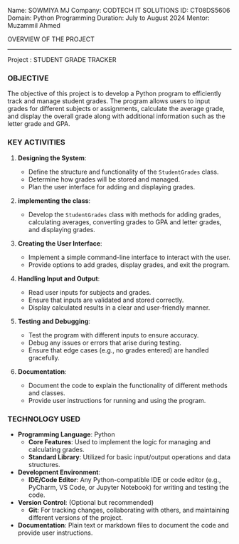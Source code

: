 Name: SOWMIYA MJ
Company: CODTECH IT SOLUTIONS
ID: CT08DS5606
Domain: Python Programming 
Duration: July to August 2024 
Mentor: Muzammil Ahmed 

OVERVIEW OF THE PROJECT
____________________________________

Project : STUDENT GRADE TRACKER

### OBJECTIVE
The objective of this project is to develop a Python program to efficiently track and manage student grades. The program allows users to input grades for different subjects or assignments, calculate the average grade, and display the overall grade along with additional information such as the letter grade and GPA.

### KEY ACTIVITIES
1. **Designing the System**:
   - Define the structure and functionality of the `StudentGrades` class.
   - Determine how grades will be stored and managed.
   - Plan the user interface for adding and displaying grades.

2. **implementing the class**:
   - Develop the `StudentGrades` class with methods for adding grades, calculating averages, converting grades to GPA and letter grades, and displaying grades.

3. **Creating the User Interface**:
   - Implement a simple command-line interface to interact with the user.
   - Provide options to add grades, display grades, and exit the program.

4. **Handling Input and Output**:
   - Read user inputs for subjects and grades.
   - Ensure that inputs are validated and stored correctly.
   - Display calculated results in a clear and user-friendly manner.

5. **Testing and Debugging**:
   - Test the program with different inputs to ensure accuracy.
   - Debug any issues or errors that arise during testing.
   - Ensure that edge cases (e.g., no grades entered) are handled gracefully.

6. **Documentation**:
   - Document the code to explain the functionality of different methods and classes.
   - Provide user instructions for running and using the program.

### TECHNOLOGY USED
- **Programming Language**: Python
  - **Core Features**: Used to implement the logic for managing and calculating grades.
  - **Standard Library**: Utilized for basic input/output operations and data structures.
- **Development Environment**:
  - **IDE/Code Editor**: Any Python-compatible IDE or code editor (e.g., PyCharm, VS Code, or Jupyter Notebook) for writing and testing the code.
- **Version Control**: (Optional but recommended)
  - **Git**: For tracking changes, collaborating with others, and maintaining different versions of the project.
- **Documentation**: Plain text or markdown files to document the code and provide user instructions.
